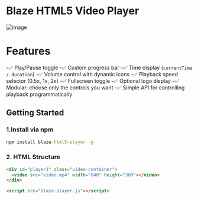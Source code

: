 # Blaze HTML5 Video Player
![image](https://github.com/user-attachments/assets/f4fd0f88-d1ae-41e3-8732-ea0c2720f3a7)

# Features

-✅ Play/Pause toggle
-✅ Custom progress bar
-✅ Time display (`currentTime / duration`)
-✅ Volume control with dynamic icons
-✅ Playback speed selector (0.5x, 1x, 2x)
-✅ Fullscreen toggle
-✅ Optional logo display
-✅ Modular: choose only the controls you want
-✅ Simple API for controlling playback programmatically

## Getting Started

### 1.Install via npm

```cmd
npm install blaze-html5-player -g
```

### 2. HTML Structure

```html
<div id="player1" class="video-container">
  <video src="video.mp4" width="640" height="360"></video>
</div>

<script src="blaze-player.js"></script>
```
